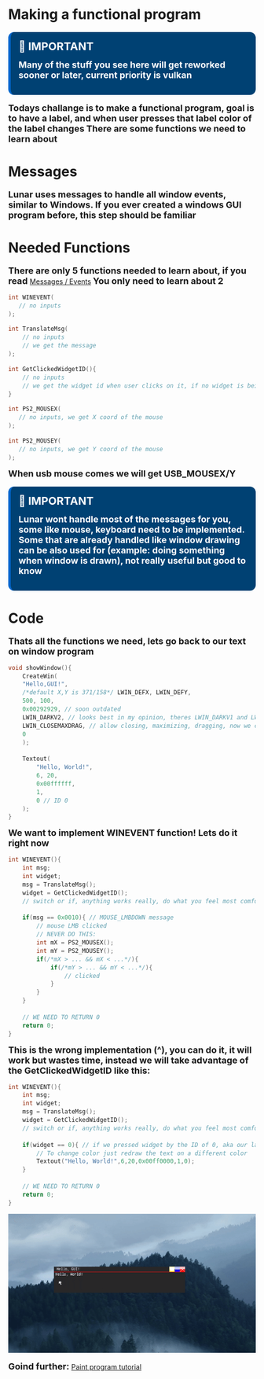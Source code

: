 # Making a functional program
<div style="
    background-color:#004173;
    border-left: 5px solid #0066cc;
    color: #ffffff;
    border-radius: 12px;
    padding: 16px;
    margin: 16px 0;
    box-shadow: 0 2px 8px rgba(255, 255, 255, 0.1);
">
<span style="font-size:22px ; font-weight: bold;">🔷 IMPORTANT</span>

<span style="font-size:18px ; font-weight: bold;">Many of the stuff you see here will get reworked sooner or later, current priority is vulkan</span>
</div>

<span style="font-size:18px ; font-weight: bold;">Todays challange is to make a functional program, goal is to have a label, and when user presses that label color of the label changes</span>
<span style="font-size:18px ; font-weight: bold;">There are some functions we need to learn about</span>

# Messages
<span style="font-size:18px ; font-weight: bold;">Lunar uses messages to handle all window events, similar to Windows. If you ever created a windows GUI program before, this step should be familiar</span>

# Needed Functions
<span style="font-size:18px ; font-weight: bold;">There are only 5 functions needed to learn about, if you read </span> [Messages / Events](msgevent.md) <span style="font-size:18px ; font-weight: bold;">You only need to learn about 2</span>

```c
int WINEVENT(
   // no inputs
);
```

```c
int TranslateMsg(
    // no inputs
    // we get the message
);
```

```c
int GetClickedWidgetID(){
    // no inputs
    // we get the widget id when user clicks on it, if no widget is being clicked on, we get -1 (IMPORTANT)
}
```

```c
int PS2_MOUSEX(
   // no inputs, we get X coord of the mouse
);
```

```c
int PS2_MOUSEY(
   // no inputs, we get Y coord of the mouse
);
```



<span style="font-size:18px ; font-weight: bold;">When usb mouse comes we will get USB_MOUSEX/Y</span>

<span style="font-size:18px ; font-weight: bold;"></span>

<div style="
    background-color:#004173;
    border-left: 5px solid #0066cc;
    color: #ffffff;
    border-radius: 12px;
    padding: 16px;
    margin: 16px 0;
    box-shadow: 0 2px 8px rgba(255, 255, 255, 0.1);
">
<span style="font-size:22px ; font-weight: bold;">🔷 IMPORTANT</span>

<span style="font-size:18px ; font-weight: bold;">Lunar wont handle most of the messages for you, some like mouse, keyboard need to be implemented. Some that are already handled like window drawing can be also used for (example: doing something when window is drawn), not really useful but good to know</span>
</div>

# Code

<span style="font-size:18px ; font-weight: bold;">Thats all the functions we need, lets go back to our text on window program</span>

```c
void showWindow(){
    CreateWin(
    "Hello,GUI!", 
    /*default X,Y is 371/158*/ LWIN_DEFX, LWIN_DEFY, 
    500, 100,
    0x00292929, // soon outdated
    LWIN_DARKV2, // looks best in my opinion, theres LWIN_DARKV1 and LWIN_FROST
    LWIN_CLOSEMAXDRAG, // allow closing, maximizing, dragging, now we can go and disable those stuff (LWIN_CLOSEMAX) // disable drag (LWIN_CLOSEDRAG) // disable maximizing (LWIN_DRAG) // only allow drag
    0
    );

    Textout(
        "Hello, World!",
        6, 20, 
        0x00ffffff,
        1,
        0 // ID 0
    );
}
```

<span style="font-size:18px ; font-weight: bold;">We want to implement WINEVENT function! Lets do it right now</span>

```c
int WINEVENT(){
    int msg;
    int widget;
    msg = TranslateMsg();
    widget = GetClickedWidgetID();
    // switch or if, anything works really, do what you feel most comfortable with

    if(msg == 0x0010){ // MOUSE_LMBDOWN message
        // mouse LMB clicked
        // NEVER DO THIS:
        int mX = PS2_MOUSEX();
        int mY = PS2_MOUSEY();
        if(/*mX > ... && mX < ...*/){
            if(/*mY > ... && mY < ...*/){
                // clicked
            }
        }
    }
    
    // WE NEED TO RETURN 0
    return 0;
}
```
<span style="font-size:18px ; font-weight: bold;">This is the wrong implementation (^), you can do it, it will work but wastes time, instead we will take advantage of the GetClickedWidgetID like this:</span>

```c
int WINEVENT(){
    int msg;
    int widget;
    msg = TranslateMsg();
    widget = GetClickedWidgetID();
    // switch or if, anything works really, do what you feel most comfortable with

    if(widget == 0){ // if we pressed widget by the ID of 0, aka our label
        // To change color just redraw the text on a different color
        Textout("Hello, World!",6,20,0x00ff0000,1,0);
    }
    
    // WE NEED TO RETURN 0
    return 0;
}
```

<img src="functionalprog.gif">

<span style="font-size:18px ; font-weight: bold;">Goind further: </span> [Paint program tutorial](paintprog.md)